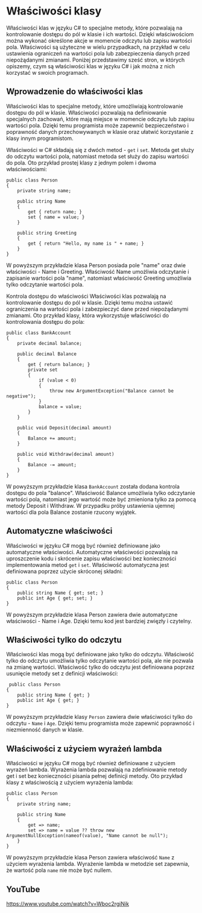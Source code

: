 # Właściwości klasy

Właściwości klas w języku C# to specjalne metody, które pozwalają na kontrolowanie dostępu do pól w klasie i ich wartości. Dzięki właściwościom można wykonać określone akcje w momencie odczytu lub zapisu wartości pola. Właściwości są użyteczne w wielu przypadkach, na przykład w celu ustawienia ograniczeń na wartości pola lub zabezpieczenia danych przed niepożądanymi zmianami. Poniżej przedstawimy sześć stron, w których opiszemy, czym są właściwości klas w języku C# i jak można z nich korzystać w swoich programach.

## Wprowadzenie do właściwości klas

Właściwości klas to specjalne metody, które umożliwiają kontrolowanie dostępu do pól w klasie. Właściwości pozwalają na definiowanie specjalnych zachowań, które mają miejsce w momencie odczytu lub zapisu wartości pola. Dzięki temu programista może zapewnić bezpieczeństwo i poprawność danych przechowywanych w klasie oraz ułatwić korzystanie z klasy innym programistom.

Właściwości w C# składają się z dwóch metod - `get` i `set`. Metoda get służy do odczytu wartości pola, natomiast metoda set służy do zapisu wartości do pola. Oto przykład prostej klasy z jednym polem i dwoma właściwościami:

```
public class Person
{
    private string name;

    public string Name
    {
        get { return name; }
        set { name = value; }
    }

    public string Greeting
    {
        get { return "Hello, my name is " + name; }
    }
}
```

W powyższym przykładzie klasa Person posiada pole "name" oraz dwie właściwości - Name i Greeting. Właściwość Name umożliwia odczytanie i zapisanie wartości pola "name", natomiast właściwość Greeting umożliwia tylko odczytanie wartości pola.

Kontrola dostępu do właściwości
Właściwości klas pozwalają na kontrolowanie dostępu do pól w klasie. Dzięki temu można ustawić ograniczenia na wartości pola i zabezpieczyć dane przed niepożądanymi zmianami. Oto przykład klasy, która wykorzystuje właściwości do kontrolowania dostępu do pola:

```
public class BankAccount
{
    private decimal balance;

    public decimal Balance
    {
        get { return balance; }
        private set
        {
            if (value < 0)
            {
                throw new ArgumentException("Balance cannot be negative");
            }
            balance = value;
        }
    }

    public void Deposit(decimal amount)
    {
        Balance += amount;
    }

    public void Withdraw(decimal amount)
    {
        Balance -= amount;
    }
}
```
W powyższym przykładzie klasa `BankAccount` została dodana kontrola dostępu do pola "balance". Właściwość Balance umożliwia tylko odczytanie wartości pola, natomiast jego wartość może być zmieniona tylko za pomocą metody Deposit i Withdraw. W przypadku próby ustawienia ujemnej wartości dla pola Balance zostanie rzucony wyjątek.

## Automatyczne właściwości

Właściwości w języku C# mogą być również definiowane jako automatyczne właściwości. Automatyczne właściwości pozwalają na uproszczenie kodu i skrócenie zapisu właściwości bez konieczności implementowania metod `get` i `set`. Właściwość automatyczna jest definiowana poprzez użycie skróconej składni:

```
public class Person
{
    public string Name { get; set; }
    public int Age { get; set; }
}
```
 W powyższym przykładzie klasa Person zawiera dwie automatyczne właściwości - Name i Age. Dzięki temu kod jest bardziej zwięzły i czytelny.

 ## Właściwości tylko do odczytu

 Właściwości klas mogą być definiowane jako tylko do odczytu. Właściwość tylko do odczytu umożliwia tylko odczytanie wartości pola, ale nie pozwala na zmianę wartości. Właściwość tylko do odczytu jest definiowana poprzez usunięcie metody set z definicji właściwości:

```
 public class Person
{
    public string Name { get; }
    public int Age { get; }
}
```

 W powyższym przykładzie klasy `Person` zawiera dwie właściwości tylko do odczytu - `Name` i `Age`. Dzięki temu programista może zapewnić poprawność i niezmienność danych w klasie.

## Właściwości z użyciem wyrażeń lambda

Właściwości w języku C# mogą być również definiowane z użyciem wyrażeń lambda. Wyrażenia lambda pozwalają na zdefiniowanie metody get i set bez konieczności pisania pełnej definicji metody. Oto przykład klasy z właściwością z użyciem wyrażenia lambda:

```
public class Person
{
    private string name;

    public string Name
    {
        get => name;
        set => name = value ?? throw new ArgumentNullException(nameof(value), "Name cannot be null");
    }
}
```

W powyższym przykładzie klasa Person zawiera właściwość `Name` z użyciem wyrażenia lambda. Wyrażenie lambda w metodzie set zapewnia, że wartość pola `name` nie może być nullem.

## YouTube
https://www.youtube.com/watch?v=Wboc2rgiNik